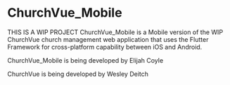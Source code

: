 # ChurchVue_Mobile
THIS IS A WIP PROJECT
ChurchVue_Mobile is a Mobile version of the WIP ChurchVue church management web application that uses the Flutter Framework for cross-platform capability between iOS and Android.

ChurchVue_Mobile is being developed by Elijah Coyle

ChurchVue is being developed by Wesley Deitch
